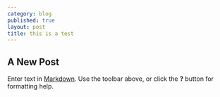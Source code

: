 ```yaml
---
category: blog
published: true
layout: post
title: this is a test
---
```


## A New Post

Enter text in [Markdown](http://daringfireball.net/projects/markdown/). Use the toolbar above, or click the **?** button for formatting help.
